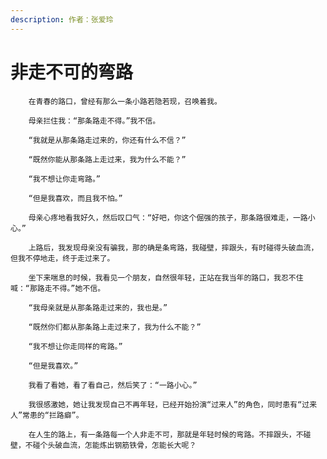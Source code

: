 ```yaml
---
description: 作者：张爱玲
---
```


# 非走不可的弯路

        在青春的路口，曾经有那么一条小路若隐若现，召唤着我。

        母亲拦住我：“那条路走不得。”我不信。

        “我就是从那条路走过来的，你还有什么不信？”

        “既然你能从那条路上走过来，我为什么不能？”

        “我不想让你走弯路。”

        “但是我喜欢，而且我不怕。”

        母亲心疼地看我好久，然后叹口气：“好吧，你这个倔强的孩子，那条路很难走，一路小心。”

        上路后，我发现母亲没有骗我，那的确是条弯路，我碰壁，摔跟头，有时碰得头破血流，但我不停地走，终于走过来了。

        坐下来喘息的时候，我看见一个朋友，自然很年轻，正站在我当年的路口，我忍不住喊：“那路走不得。”她不信。

        “我母亲就是从那条路走过来的，我也是。”

        “既然你们都从那条路上走过来了，我为什么不能？”

        “我不想让你走同样的弯路。”

        “但是我喜欢。”

        我看了看她，看了看自己，然后笑了：“一路小心。”

        我很感激她，她让我发现自己不再年轻，已经开始扮演“过来人”的角色，同时患有“过来人”常患的“拦路癖”。

        在人生的路上，有一条路每一个人非走不可，那就是年轻时候的弯路。不摔跟头，不碰壁，不碰个头破血流，怎能炼出钢筋铁骨，怎能长大呢？

